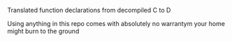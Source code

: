 Translated function declarations from decompiled C to D

Using anything in this repo comes with absolutely no warrantym your home might burn to the ground
